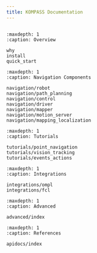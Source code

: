 ```yaml
---
title: KOMPASS Documentation
---
```


```{include} overview.md

```

```{toctree}
:maxdepth: 1
:caption: Overview

why
install
quick_start
```

<!-- # Navigation -->

```{toctree}
:maxdepth: 1
:caption: Navigation Components

navigation/robot
navigation/path_planning
navigation/control
navigation/driver
navigation/mapper
navigation/motion_server
navigation/mapping_localization
```

```{toctree}
:maxdepth: 1
:caption: Tutorials

tutorials/point_navigation
tutorials/vision_tracking
tutorials/events_actions
```

```{toctree}
:maxdepth: 1
:caption: Integrations

integrations/ompl
integrations/fcl
```

<!-- # Advanced Topics -->

```{toctree}
:maxdepth: 1
:caption: Advanced

advanced/index
```

<!-- # References -->

```{toctree}
:maxdepth: 1
:caption: References

apidocs/index
```
